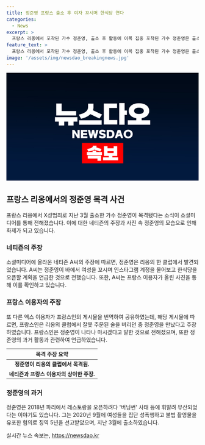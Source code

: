 ```yaml
---
title: 정준영 프랑스 출소 후 여자 꼬시며 한식당 연다
categories:
  - News
excerpt: >
  프랑스 리옹에서 포착된 가수 정준영, 출소 후 활동에 이목 집중 포착된 가수 정준영은 출소 후 프랑스 리옹 클럽에서 목격됐다. 네티즌 A씨가 포스팅한 사진과 글에 따르면, 정준영은 한식당 개업 등 다양한 활동을 준비 중인 것으로 보인다. 이에 더해, 프랑스 이용자가 전한 정준영 관련 에피소드도 눈길을 끈다. 정준영은 2018년 파리 레스토랑 무산과 혐의로 인한 징역 5년 등을 보도하여 이목을 집중시키고 있다.
feature_text: >
  프랑스 리옹에서 포착된 가수 정준영, 출소 후 활동에 이목 집중 포착된 가수 정준영은 출소 후 프랑스 리옹 클럽에서 목격됐다. 네티즌 A씨가 포스팅한 사진과 글에 따르면, 정준영은 한식당 개업 등 다양한 활동을 준비 중인 것으로 보인다. 이에 더해, 프랑스 이용자가 전한 정준영 관련 에피소드도 눈길을 끈다. 정준영은 2018년 파리 레스토랑 무산과 혐의로 인한 징역 5년 등을 보도하여 이목을 집중시키고 있다.
image: '/assets/img/newsdao_breakingnews.jpg'
---
```


<p><img src="/assets/img/newsdao_breakingnews.jpg" alt="koreaapp 속보" /></p>

<h2 data-ke-size="size26">프랑스 리옹에서의 정준영 목격 사건</h2>

<p data-ke-size="size16">프랑스 리옹에서 X성범죄로 지난 3월 출소한 가수 정준영이 목격됐다는 소식이 소셜미디어를 통해 전해졌습니다. 이에 대한 네티즌의 주장과 사진 속 정준영의 모습으로 인해 화제가 되고 있습니다.</p>

<h3>네티즌의 주장</h3>

<p data-ke-size="size16">소셜미디어에 올라온 네티즌 A씨의 주장에 따르면, 정준영은 리옹의 한 클럽에서 발견되었습니다. A씨는 정준영이 바에서 여성을 꼬시며 인스타그램 계정을 물어보고 한식당을 오픈할 계획을 언급한 것으로 전했습니다. 또한, A씨는 프랑스 이용자가 올린 사진을 통해 이를 확인하고 있습니다.</p>

<h3>프랑스 이용자의 주장</h3>

<p data-ke-size="size16">또 다른 엑스 이용자가 프랑스인의 게시물을 번역하여 공유하였는데, 해당 게시물에 따르면, 프랑스인은 리옹의 클럽에서 잘못 주문된 술을 버리던 중 정준영을 만났다고 주장하였습니다. 프랑스인은 정준영이 나타나 마시겠다고 말한 것으로 전해졌으며, 또한 정준영의 과거 활동과 관련하여 언급하였습니다.</p>

<table>
  <thead>
    <tr>
      <th style="text-align: center;">목격 주장 요약</th>
    </tr>
  </thead>
  <tbody>
    <tr>
      <td style="text-align: center; height: 17px;"><b>정준영이 리옹의 클럽에서 목격됨.</b></td>
    </tr>
    <tr>
      <td style="text-align: center; height: 17px;"><b>네티즌과 프랑스 이용자의 상이한 주장.</b></td>
    </tr>
  </tbody>
</table>

<h3>정준영의 과거</h3>

<p data-ke-size="size16">정준영은 2018년 파리에서 레스토랑을 오픈하려다 '버닝썬' 사태 등에 휘말려 무산되었다는 이야기도 있습니다. 그는 2020년 9월에 여성들을 집단 성폭행하고 불법 촬영물을 유포한 혐의로 징역 5년을 선고받았으며, 지난 3월에 출소하였습니다.</p>
실시간 뉴스 속보는, <a href="https://newsdao.kr" rel="dofollow">https://newsdao.kr</a>


